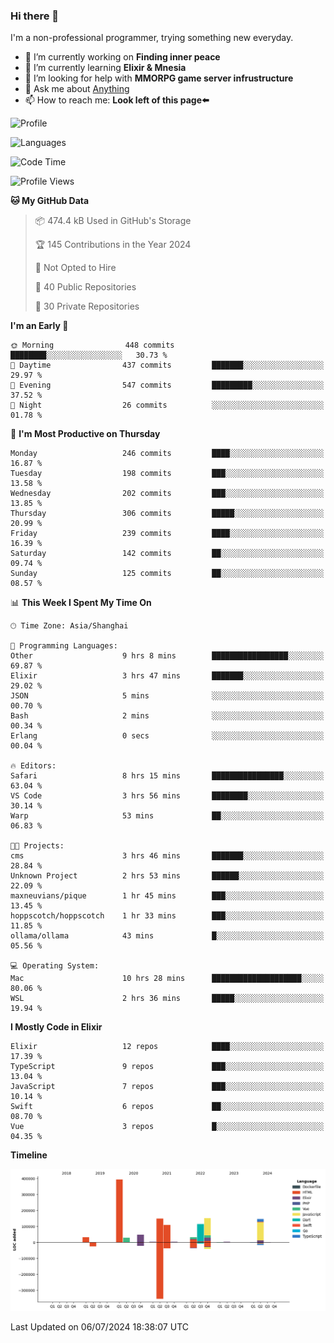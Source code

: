 ### Hi there 👋

I'm a non-professional programmer, trying something new everyday.

<!--
**dyzdyz010/dyzdyz010** is a ✨ _special_ ✨ repository because its `README.md` (this file) appears on your GitHub profile.
-->

- 🔭 I’m currently working on **Finding inner peace**
- 🌱 I’m currently learning **Elixir & Mnesia**
- 🤔 I’m looking for help with **MMORPG game server infrustructure**
- 💬 Ask me about [Anything](https://github.com/dyzdyz010/dyzdyz010/issues)
- 📫 How to reach me: **Look left of this page⬅️**

<!-- - 👯 I’m looking to collaborate on
- 😄 Pronouns: ...
- ⚡ Fun fact: ...
 -->
 
![Profile](https://github-readme-stats.vercel.app/api?username=dyzdyz010&count_private=true&show_icons=true&theme=dracula)

![Languages](https://github-readme-stats.vercel.app/api/top-langs/?username=dyzdyz010&layout=compact&theme=dracula)

<!--START_SECTION:waka-->
![Code Time](http://img.shields.io/badge/Code%20Time-1%2C658%20hrs%2022%20mins-blue)

![Profile Views](http://img.shields.io/badge/Profile%20Views-4-blue)

**🐱 My GitHub Data** 

> 📦 474.4 kB Used in GitHub's Storage 
 > 
> 🏆 145 Contributions in the Year 2024
 > 
> 🚫 Not Opted to Hire
 > 
> 📜 40 Public Repositories 
 > 
> 🔑 30 Private Repositories 
 > 
**I'm an Early 🐤** 

```text
🌞 Morning                448 commits         ████████░░░░░░░░░░░░░░░░░   30.73 % 
🌆 Daytime                437 commits         ███████░░░░░░░░░░░░░░░░░░   29.97 % 
🌃 Evening                547 commits         █████████░░░░░░░░░░░░░░░░   37.52 % 
🌙 Night                  26 commits          ░░░░░░░░░░░░░░░░░░░░░░░░░   01.78 % 
```
📅 **I'm Most Productive on Thursday** 

```text
Monday                   246 commits         ████░░░░░░░░░░░░░░░░░░░░░   16.87 % 
Tuesday                  198 commits         ███░░░░░░░░░░░░░░░░░░░░░░   13.58 % 
Wednesday                202 commits         ███░░░░░░░░░░░░░░░░░░░░░░   13.85 % 
Thursday                 306 commits         █████░░░░░░░░░░░░░░░░░░░░   20.99 % 
Friday                   239 commits         ████░░░░░░░░░░░░░░░░░░░░░   16.39 % 
Saturday                 142 commits         ██░░░░░░░░░░░░░░░░░░░░░░░   09.74 % 
Sunday                   125 commits         ██░░░░░░░░░░░░░░░░░░░░░░░   08.57 % 
```


📊 **This Week I Spent My Time On** 

```text
🕑︎ Time Zone: Asia/Shanghai

💬 Programming Languages: 
Other                    9 hrs 8 mins        █████████████████░░░░░░░░   69.87 % 
Elixir                   3 hrs 47 mins       ███████░░░░░░░░░░░░░░░░░░   29.02 % 
JSON                     5 mins              ░░░░░░░░░░░░░░░░░░░░░░░░░   00.70 % 
Bash                     2 mins              ░░░░░░░░░░░░░░░░░░░░░░░░░   00.34 % 
Erlang                   0 secs              ░░░░░░░░░░░░░░░░░░░░░░░░░   00.04 % 

🔥 Editors: 
Safari                   8 hrs 15 mins       ████████████████░░░░░░░░░   63.04 % 
VS Code                  3 hrs 56 mins       ████████░░░░░░░░░░░░░░░░░   30.14 % 
Warp                     53 mins             ██░░░░░░░░░░░░░░░░░░░░░░░   06.83 % 

🐱‍💻 Projects: 
cms                      3 hrs 46 mins       ███████░░░░░░░░░░░░░░░░░░   28.84 % 
Unknown Project          2 hrs 53 mins       ██████░░░░░░░░░░░░░░░░░░░   22.09 % 
maxneuvians/pique        1 hr 45 mins        ███░░░░░░░░░░░░░░░░░░░░░░   13.45 % 
hoppscotch/hoppscotch    1 hr 33 mins        ███░░░░░░░░░░░░░░░░░░░░░░   11.85 % 
ollama/ollama            43 mins             █░░░░░░░░░░░░░░░░░░░░░░░░   05.56 % 

💻 Operating System: 
Mac                      10 hrs 28 mins      ████████████████████░░░░░   80.06 % 
WSL                      2 hrs 36 mins       █████░░░░░░░░░░░░░░░░░░░░   19.94 % 
```

**I Mostly Code in Elixir** 

```text
Elixir                   12 repos            ████░░░░░░░░░░░░░░░░░░░░░   17.39 % 
TypeScript               9 repos             ███░░░░░░░░░░░░░░░░░░░░░░   13.04 % 
JavaScript               7 repos             ███░░░░░░░░░░░░░░░░░░░░░░   10.14 % 
Swift                    6 repos             ██░░░░░░░░░░░░░░░░░░░░░░░   08.70 % 
Vue                      3 repos             █░░░░░░░░░░░░░░░░░░░░░░░░   04.35 % 
```



**Timeline**

![Lines of Code chart](https://raw.githubusercontent.com/dyzdyz010/dyzdyz010/master/assets/bar_graph.png)


 Last Updated on 06/07/2024 18:38:07 UTC
<!--END_SECTION:waka-->
